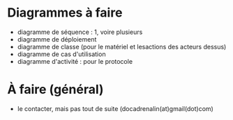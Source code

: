 Diagrammes à faire
==================

*   diagramme de séquence : 1, voire plusieurs
*   diagramme de déploiement
*   diagramme de classe (pour le matériel et lesactions des acteurs dessus)
*   diagramme de cas d'utilisation
*   diagramme d'activité : pour le protocole




À faire (général)
=================

*   le contacter, mais pas tout de suite (docadrenalin(at)gmail(dot)com)
